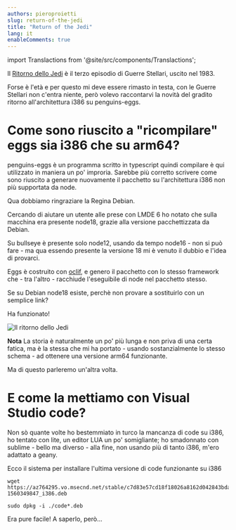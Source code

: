 ```yaml
---
authors: pieroproietti
slug: return-of-the-jedi
title: "Return of the Jedi"
lang: it
enableComments: true
---
```


import Translactions from '@site/src/components/Translactions';

<Translactions />

Il [Ritorno dello Jedi](https://it.wikipedia.org/wiki/Il_ritorno_dello_Jedi) è il terzo episodio di Guerre Stellari, uscito nel 1983.

Forse è l'età e per questo mi deve essere rimasto in testa, con le Guerre Stellari non c'entra niente, però volevo raccontarvi la novità del gradito ritorno all'architettura i386 su penguins-eggs.

# Come sono riuscito a "ricompilare" eggs sia i386 che su arm64?
penguins-eggs è un programma scritto in typescript quindi compilare è qui utilizzato in maniera un po' improria. Sarebbe più corretto scrivere come sono riuscito a generare nuovamente il pacchetto su l'architettura i386 non più supportata da node.

Qua dobbiamo ringraziare la Regina Debian. 

Cercando di aiutare un utente alle prese con LMDE 6 ho notato che sulla macchina era presente node18, grazie alla versione pacchettizzata da Debian. 

Su bullseye è presente solo node12, usando da tempo node16 - non si può fare - ma qua essendo presente la versione 18 mi è venuto il dubbio e l'idea di provarci.

Eggs è costruito con [oclif](https://oclif.io/), e genero il pacchetto con lo stesso framework che - tra l'altro - racchiude l'eseguibile di node nel pacchetto stesso.

Se su Debian node18 esiste, perchè non provare a sostituirlo con un semplice link?

Ha funzionato!

![Il ritorno dello Jedi](https://upload.wikimedia.org/wikipedia/commons/thumb/d/d1/Spade_laser_incrociate.svg/675px-Spade_laser_incrociate.svg.png?20110813225109)

**Nota** La storia è naturalmente un po' più lunga e non priva di una certa fatica, ma è la stessa che mi ha portato - usando sostanzialmente lo stesso schema - ad ottenere una versione arm64 funzionante.

Ma di questo parleremo un'altra volta.

# E come la mettiamo con Visual Studio code?

Non sò quante volte ho bestemmiato in turco la mancanza di code su i386, ho tentato con lite, un editor LUA un po' somigliante; ho smadonnato con sublime - bello ma diverso - alla fine, non usando più di tanto i386, m'ero adattato a geany.

Ecco il sistema per installare l'ultima versione di code funzionante su i386

```
wget https://az764295.vo.msecnd.net/stable/c7d83e57cd18f18026a8162d042843bda1bcf21f/code_1.35.1-1560349847_i386.deb 

sudo dpkg -i ./code*.deb
```

Era pure facile! A saperlo, però...
